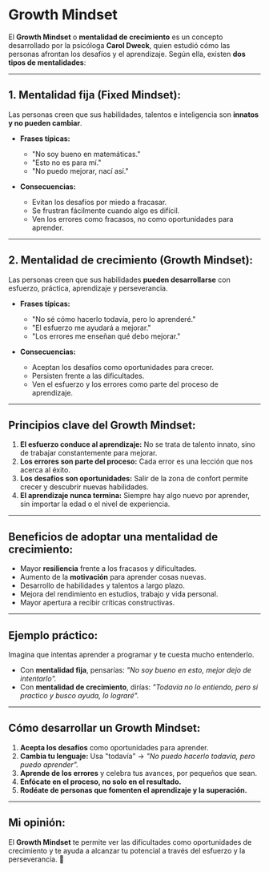# **Growth Mindset**

El **Growth Mindset** o **mentalidad de crecimiento** es un concepto desarrollado por la psicóloga **Carol Dweck**, quien estudió cómo las personas afrontan los desafíos y el aprendizaje. Según ella, existen **dos tipos de mentalidades**:

---

## **1. Mentalidad fija (Fixed Mindset):**  
Las personas creen que sus habilidades, talentos e inteligencia son **innatos y no pueden cambiar**.  

- **Frases típicas:**  
   - "No soy bueno en matemáticas."  
   - "Esto no es para mí."  
   - "No puedo mejorar, nací así."  

- **Consecuencias:**  
   - Evitan los desafíos por miedo a fracasar.  
   - Se frustran fácilmente cuando algo es difícil.  
   - Ven los errores como fracasos, no como oportunidades para aprender.  

---

## **2. Mentalidad de crecimiento (Growth Mindset):**  
Las personas creen que sus habilidades **pueden desarrollarse** con esfuerzo, práctica, aprendizaje y perseverancia.  

- **Frases típicas:**  
   - "No sé cómo hacerlo todavía, pero lo aprenderé."  
   - "El esfuerzo me ayudará a mejorar."  
   - "Los errores me enseñan qué debo mejorar."  

- **Consecuencias:**  
   - Aceptan los desafíos como oportunidades para crecer.  
   - Persisten frente a las dificultades.  
   - Ven el esfuerzo y los errores como parte del proceso de aprendizaje.  

---

## **Principios clave del Growth Mindset:**  
1. **El esfuerzo conduce al aprendizaje:** No se trata de talento innato, sino de trabajar constantemente para mejorar.  
2. **Los errores son parte del proceso:** Cada error es una lección que nos acerca al éxito.  
3. **Los desafíos son oportunidades:** Salir de la zona de confort permite crecer y descubrir nuevas habilidades.  
4. **El aprendizaje nunca termina:** Siempre hay algo nuevo por aprender, sin importar la edad o el nivel de experiencia.  

---

## **Beneficios de adoptar una mentalidad de crecimiento:**  
- Mayor **resiliencia** frente a los fracasos y dificultades.  
- Aumento de la **motivación** para aprender cosas nuevas.  
- Desarrollo de habilidades y talentos a largo plazo.  
- Mejora del rendimiento en estudios, trabajo y vida personal.  
- Mayor apertura a recibir críticas constructivas.  

---

## **Ejemplo práctico:**  
Imagina que intentas aprender a programar y te cuesta mucho entenderlo.  

- Con **mentalidad fija**, pensarías: *"No soy bueno en esto, mejor dejo de intentarlo".*  
- Con **mentalidad de crecimiento**, dirías: *"Todavía no lo entiendo, pero si practico y busco ayuda, lo lograré".*  

---

## **Cómo desarrollar un Growth Mindset:**  
1. **Acepta los desafíos** como oportunidades para aprender.  
2. **Cambia tu lenguaje:** Usa "todavía" → *"No puedo hacerlo todavía, pero puedo aprender".*  
3. **Aprende de los errores** y celebra tus avances, por pequeños que sean.  
4. **Enfócate en el proceso, no solo en el resultado.**  
5. **Rodéate de personas que fomenten el aprendizaje y la superación.**  

---

## **Mi opinión:**  
El **Growth Mindset** te permite ver las dificultades como oportunidades de crecimiento y te ayuda a alcanzar tu potencial a través del esfuerzo y la perseverancia. 🚀
